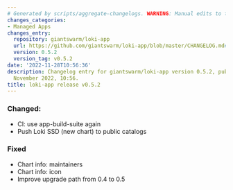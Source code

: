 ```yaml
---
# Generated by scripts/aggregate-changelogs. WARNING: Manual edits to this files will be overwritten.
changes_categories:
- Managed Apps
changes_entry:
  repository: giantswarm/loki-app
  url: https://github.com/giantswarm/loki-app/blob/master/CHANGELOG.md#052---2022-11-28
  version: 0.5.2
  version_tag: v0.5.2
date: '2022-11-28T10:56:36'
description: Changelog entry for giantswarm/loki-app version 0.5.2, published on 28
  November 2022, 10:56.
title: loki-app release v0.5.2
---
```


### Changed:
- CI: use app-build-suite again
- Push Loki SSD (new chart) to public catalogs
### Fixed
- Chart info: maintainers
- Chart info: icon
- Improve upgrade path from 0.4 to 0.5
